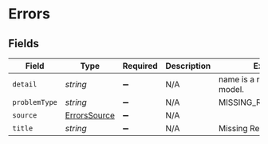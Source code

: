 # Errors


## Fields

| Field                                               | Type                                                | Required                                            | Description                                         | Example                                             |
| --------------------------------------------------- | --------------------------------------------------- | --------------------------------------------------- | --------------------------------------------------- | --------------------------------------------------- |
| `detail`                                            | *string*                                            | :heavy_minus_sign:                                  | N/A                                                 | name is a required field on model.                  |
| `problemType`                                       | *string*                                            | :heavy_minus_sign:                                  | N/A                                                 | MISSING_REQUIRED_FIELD                              |
| `source`                                            | [ErrorsSource](../../models/shared/errorssource.md) | :heavy_minus_sign:                                  | N/A                                                 |                                                     |
| `title`                                             | *string*                                            | :heavy_minus_sign:                                  | N/A                                                 | Missing Required Field                              |